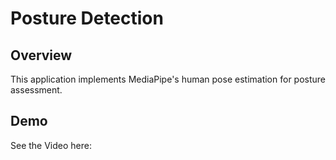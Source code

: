 Posture Detection
===============================================

Overview
--------

This application implements MediaPipe's human pose estimation for posture assessment.

Demo
----------

See the Video here:
